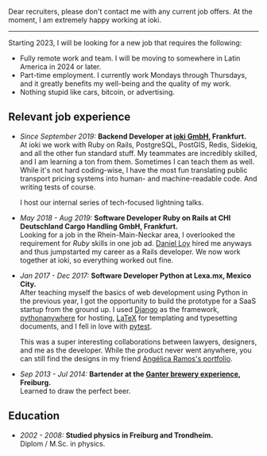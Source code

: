 <!--
.. title: Resume
.. slug: resume
.. date: 2021-09-04
.. type: text
-->

Dear recruiters, please don't contact me with any current job offers. At the
moment, I am extremely happy working at ioki.

---

Starting 2023, I will be looking for a new job that requires the following:

- Fully remote work and team. I will be moving to somewhere in Latin America in 2024 or later.
- Part-time employment. I currently work Mondays through Thursdays, and it greatly benefits my well-being and the quality of my work.
- Nothing stupid like cars, bitcoin, or advertising.

## Relevant job experience

- _Since September 2019:_ **Backend Developer at [ioki GmbH](https://ioki.com/), Frankfurt.**  
  At ioki we work with Ruby on Rails, PostgreSQL, PostGIS, Redis, Sidekiq, and
  all the other fun standard stuff. My teammates are incredibly skilled, and I
  am learning a ton from them. Sometimes I can teach them as well. While it's
  not hard coding-wise, I have the most fun translating public transport pricing
  systems into human- and machine-readable code. And writing tests of course.

    I host our internal series of tech-focused lightning talks.

- _May 2018 - Aug 2019:_ **Software Developer Ruby on Rails at CHI Deutschland Cargo Handling GmbH, Frankfurt.**  
  Looking for a job in the Rhein-Main-Neckar area, I overlooked the requirement for
  _Ruby_ skills in one job ad. [Daniel Loy](https://www.linkedin.com/in/daniel-loy-8b42a8a9/) hired me anyways and
  thus jumpstarted my career as a Rails developer. We now work together at ioki,
  so everything worked out fine.

- _Jan 2017 - Dec 2017:_ **Software Developer Python at Lexa.mx, Mexico City.**  
  After teaching myself the basics of web development using Python in the
  previous year, I got the opportunity to build the prototype for a SaaS startup from
  the ground up. I used [Django](https://www.djangoproject.com/) as the framework,
  [pythonanywhere](https://www.pythonanywhere.com/) for hosting,
  [LaTeX](https://www.latex-project.org/) for templating and typesetting
  documents, and I fell in love with [pytest](https://docs.pytest.org/).

  This was a super interesting collaborations between lawyers, designers, and me
  as the developer. While the product never went anywhere, you can still find
  the designs in my friend [Angélica Ramos's portfolio](https://angelica-ramos.com/portfolio/lexa/).

- _Sep 2013 - Jul 2014:_ **Bartender at the [Ganter brewery experience](https://www.ganter-brauerlebnis.de/), Freiburg.**  
  Learned to draw the perfect beer.

## Education

- _2002 - 2008:_ **Studied physics in Freiburg and Trondheim.**  
  Diplom / M.Sc. in physics.

